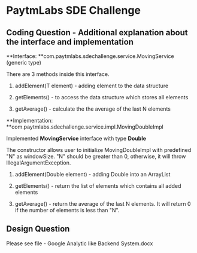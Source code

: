 # PaytmLabs SDE Challenge

## Coding Question - Additional explanation about the interface and implementation

**Interface: **com.paytmlabs.sdechallenge.service.MovingService (generic type)

There are 3 methods inside this interface.

1) addElement(T element) - adding element to the data structure

2) getElements() - to access the data structure which stores all elements

3) getAverage() - calculate the the average of the last N elements

**Implementation: **com.paytmlabs.sdechallenge.service.impl.MovingDoubleImpl

Implemented **MovingService** interface with type **Double**

The constructor allows user to initialize MovingDoubleImpl with predefined "N" as windowSize. "N" should be greater than 0, otherwise, it will throw IllegalArgumentException.

1) addElement(Double element) - adding Double into an ArrayList

2) getElements() - return the list of elements which contains all added elements

3) getAverage() - return the average of the last N elements. It will return 0 if the number of elements is less than "N".



## **Design Question**

Please see file - Google Analytic like Backend System.docx



